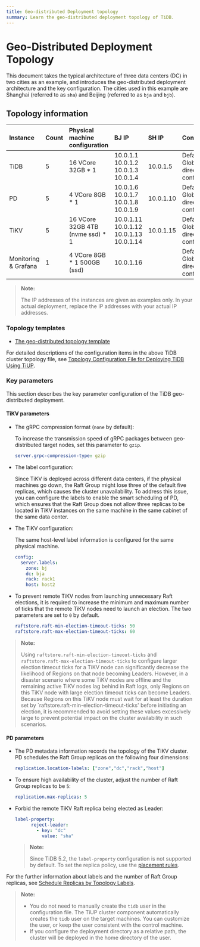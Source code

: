 ```yaml
---
title: Geo-distributed Deployment topology
summary: Learn the geo-distributed deployment topology of TiDB.
---
```


# Geo-Distributed Deployment Topology

This document takes the typical architecture of three data centers (DC) in two cities as an example, and introduces the geo-distributed deployment architecture and the key configuration. The cities used in this example are Shanghai (referred to as `sha`) and Beijing (referred to as `bja` and `bjb`).

## Topology information

| Instance | Count | Physical machine configuration | BJ IP | SH IP | Configuration |
| :-- | :-- | :-- | :-- | :-- | :-- |
| TiDB | 5 | 16 VCore 32GB * 1 | 10.0.1.1 <br/> 10.0.1.2 <br/> 10.0.1.3 <br/> 10.0.1.4 | 10.0.1.5 | Default port <br/> Global directory configuration |
| PD | 5 | 4 VCore 8GB * 1 | 10.0.1.6 <br/> 10.0.1.7 <br/> 10.0.1.8 <br/> 10.0.1.9 | 10.0.1.10 | Default port <br/> Global directory configuration |
| TiKV | 5 | 16 VCore 32GB 4TB (nvme ssd) * 1 | 10.0.1.11 <br/> 10.0.1.12 <br/> 10.0.1.13 <br/> 10.0.1.14 | 10.0.1.15 | Default port <br/> Global directory configuration |
| Monitoring & Grafana | 1 | 4 VCore 8GB * 1 500GB (ssd) | 10.0.1.16 | | Default port <br/> Global directory configuration |

> **Note:**
>
> The IP addresses of the instances are given as examples only. In your actual deployment, replace the IP addresses with your actual IP addresses.

### Topology templates

- [The geo-distributed topology template](https://github.com/pingcap/docs/blob/master/config-templates/geo-redundancy-deployment.yaml)

For detailed descriptions of the configuration items in the above TiDB cluster topology file, see [Topology Configuration File for Deploying TiDB Using TiUP](/tiup/tiup-cluster-topology-reference.md).

### Key parameters

This section describes the key parameter configuration of the TiDB geo-distributed deployment.

#### TiKV parameters

- The gRPC compression format (`none` by default):

    To increase the transmission speed of gRPC packages between geo-distributed target nodes, set this parameter to `gzip`.

    ```yaml
    server.grpc-compression-type: gzip
    ```

- The label configuration:

    Since TiKV is deployed across different data centers, if the physical machines go down, the Raft Group might lose three of the default five replicas, which causes the cluster unavailability. To address this issue, you can configure the labels to enable the smart scheduling of PD, which ensures that the Raft Group does not allow three replicas to be located in TiKV instances on the same machine in the same cabinet of the same data center.

- The TiKV configuration:

    The same host-level label information is configured for the same physical machine.

    ```yaml
    config:
      server.labels:
        zone: bj
        dc: bja
        rack: rack1
        host: host2
    ```

- To prevent remote TiKV nodes from launching unnecessary Raft elections, it is required to increase the minimum and maximum number of ticks that the remote TiKV nodes need to launch an election. The two parameters are set to `0` by default.

    ```yaml
    raftstore.raft-min-election-timeout-ticks: 50
    raftstore.raft-max-election-timeout-ticks: 60
    ```

> **Note:** 
>
> Using `raftstore.raft-min-election-timeout-ticks` and `raftstore.raft-max-election-timeout-ticks` to configure larger election timeout ticks for a TiKV node can significantly decrease the likelihood of Regions on that node becoming Leaders. However, in a disaster scenario where some TiKV nodes are offline and the remaining active TiKV nodes lag behind in Raft logs, only Regions on this TiKV node with large election timeout ticks can become Leaders. Because Regions on this TiKV node must wait for at least the duration set by `raftstore.raft-min-election-timeout-ticks' before initiating an election, it is recommended to avoid setting these values excessively large to prevent potential impact on the cluster availability in such scenarios.

#### PD parameters

- The PD metadata information records the topology of the TiKV cluster. PD schedules the Raft Group replicas on the following four dimensions:

    ```yaml
    replication.location-labels: ["zone","dc","rack","host"]
    ```

- To ensure high availability of the cluster, adjust the number of Raft Group replicas to be `5`:

    ```yaml
    replication.max-replicas: 5
    ```

- Forbid the remote TiKV Raft replica being elected as Leader:

    ```yaml
    label-property:
          reject-leader:
            - key: "dc"
              value: "sha"
    ```

   > **Note:**
   >
   > Since TiDB 5.2, the `label-property` configuration is not supported by default. To set the replica policy, use the [placement rules](/configure-placement-rules.md).
   
For the further information about labels and the number of Raft Group replicas, see [Schedule Replicas by Topology Labels](/schedule-replicas-by-topology-labels.md).

> **Note:**
>
> - You do not need to manually create the `tidb` user in the configuration file. The TiUP cluster component automatically creates the `tidb` user on the target machines. You can customize the user, or keep the user consistent with the control machine.
> - If you configure the deployment directory as a relative path, the cluster will be deployed in the home directory of the user.
